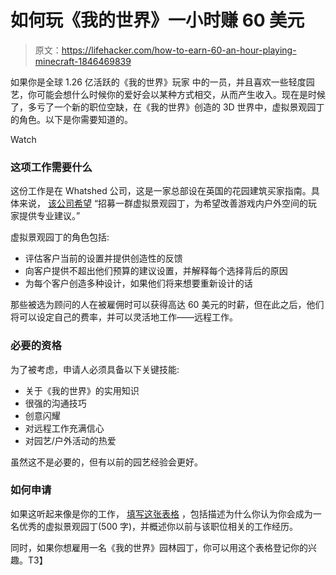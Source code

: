 # 如何玩《我的世界》一小时赚 60 美元

> 原文：<https://lifehacker.com/how-to-earn-60-an-hour-playing-minecraft-1846469839>

如果你是全球 1.26 亿活跃的《我的世界》玩家 中的一员，并且喜欢一些轻度园艺，你可能会想什么时候你的爱好会以某种方式相交，从而产生收入。现在是时候了，多亏了一个新的职位空缺，在《我的世界》创造的 3D 世界中，虚拟景观园丁的角色。以下是你需要知道的。

Watch

### 这项工作需要什么

这份工作是在 Whatshed 公司，这是一家总部设在英国的花园建筑买家指南。具体来说， [该公司希望](https://whatshed.co.uk/virtual-landscape-gardener-in-minecraft/) “招募一群虚拟景观园丁，为希望改善游戏内户外空间的玩家提供专业建议。”

虚拟景观园丁的角色包括:

*   评估客户当前的设置并提供创造性的反馈
*   向客户提供不超出他们预算的建议设置，并解释每个选择背后的原因
*   为每个客户创造多种设计，如果他们将来想要重新设计的话

那些被选为顾问的人在被雇佣时可以获得高达 60 美元的时薪，但在此之后，他们将可以设定自己的费率，并可以灵活地工作——远程工作。

### 必要的资格

为了被考虑，申请人必须具备以下关键技能:

*   关于《我的世界》的实用知识
*   很强的沟通技巧
*   创意闪耀
*   对远程工作充满信心
*   对园艺/户外活动的热爱

虽然这不是必要的，但有以前的园艺经验会更好。

### 如何申请

如果这听起来像是你的工作， [填写这张表格](https://whatshed.co.uk/virtual-landscape-gardener-in-minecraft/) ，包括描述为什么你认为你会成为一名优秀的虚拟景观园丁(500 字)，并概述你以前与该职位相关的工作经历。

同时，如果你想雇用一名《我的世界》园林园丁，你可以用这个表格登记你的兴趣。T3】